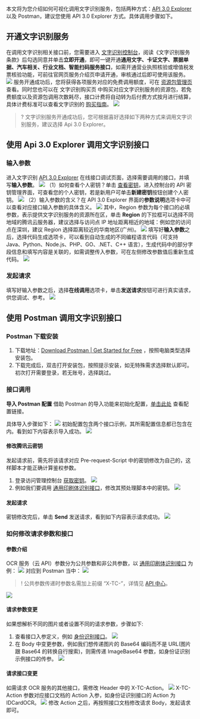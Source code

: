 本文将为您介绍如何可视化调用文字识别服务，包括两种方式：[API 3.0 Explorer](https://console.cloud.tencent.com/api/explorer?Product=ocr&Version=2018-11-19&Action=IDCardOCR) 以及 Postman，建议您使用 API 3.0 Explorer 方式。具体调用步骤如下。

## 开通文字识别服务
在调用文字识别相关接口前，您需要进入 [文字识别控制台](https://console.cloud.tencent.com/ocr/v2/overview)，阅读《文字识别服务条款》后勾选同意并单击**立即开通**，即可一键开通**通用文字、卡证文字、票据单据、汽车相关、行业文档、智能扫码服务接口**，如需开通营业执照核验或增值税发票核验功能，可前往官网页服务介绍页申请开通，审核通过后即可使用该服务。
![](https://qcloudimg.tencent-cloud.cn/raw/cd9427de2e5f1009c53bf38fc1cecf0c.png)
服务开通成功后，您将获得各项服务对应的免费调用额度，可在 [资源包管理页](https://console.cloud.tencent.com/ocr/packagemanage) 查看。同时您也可以在 文字识别购买页 中购买对应文字识别服务的资源包，若免费额度以及资源包调用次数耗尽，接口计费将自动转为后付费方式按月进行结算，具体计费标准可以查看文字识别的 [购买指南](https://cloud.tencent.com/document/product/866/17619)。
![](https://qcloudimg.tencent-cloud.cn/raw/c57937ce5d748cbf7bf0e14e21d1c580.png)


>? 文字识别服务开通成功后，您可根据喜好选择如下两种方式来调用文字识别服务，建议选择 Api 3.0 Explorer。

## 使用 Api 3.0 Explorer 调用文字识别接口
### 输入参数
进入文字识别 [API 3.0 Explorer](https://console.cloud.tencent.com/api/explorer?Product=ocr&Version=2018-11-19&Action=IDCardOCR&SignVersion=) 在线接口调试页面，选择需要调用的接口，并填写**输入参数**。
![](https://qcloudimg.tencent-cloud.cn/raw/e4a499d6eee38b4bad4d773f7295a20a.png)
（1）如何查看个人密钥？单击 [查看密钥](https://console.cloud.tencent.com/cam/capi)，进入控制台的 API 密钥管理界面，可查看您的个人密钥，若是新用户可单击**新建密钥**按钮创建个人密钥。
![](https://qcloudimg.tencent-cloud.cn/raw/6503d3b800f9647efae097f050c4254a.png)
（2）输入参数的含义？在 API 3.0 Explorer 界面的**参数说明**选项卡中可以查看对应接口输入参数的具体含义。
![](https://qcloudimg.tencent-cloud.cn/raw/baff06eedb407ab388f2f6c1c3db30fe.png)
其中，Region 参数为每个接口的必填参数，表示提供文字识别服务的资源所在区，单击 **Region**  的下拉框可以选择不同地域的腾讯云服务器，建议选择与访问点 IP 地址距离相近的地域：例如您的访问点在深圳，建议 Region 选择距离较近的华南地区(广州)。
![](https://qcloudimg.tencent-cloud.cn/raw/a563f5d7ea1ee7deb9105ca48a84e758.png)
填写好**输入参数**之后，选择代码生成选项卡，可以看到自动生成的不同编程语言代码（可支持 Java、Python、Node.js、PHP、GO、.NET、C++ 语言），生成代码中的部分字段信息和填写内容是关联的，如需调整传入参数，可在左侧修改参数值后重新生成代码。
![](https://qcloudimg.tencent-cloud.cn/raw/fdfabeddf189e725be2e0d90cc2371f5.png)

### 发起请求
填写好输入参数之后，选择**在线调用**选项卡，单击**发送请求**按钮可进行真实请求，供您调试、参考。
![](https://qcloudimg.tencent-cloud.cn/raw/8a35e2bcb3ae4b363333b9aa8a55207f.png)

## 使用 Postman 调用文字识别接口
### Postman 下载安装

1. 下载地址：[Download Postman | Get Started for Free](https://www.postman.com/downloads/) ，按照电脑类型选择安装包。
2. 下载完成后，双击打开安装包，按照提示安装，如无特殊需求选择默认即可。初次打开需要登录，若无账号，选择跳过。

### 接口调用

**导入 Postman 配置**
借助 Postman 的导入功能来初始化配置，[单击此处](https://ocr-documents-1258344699.cos.ap-guangzhou.myqcloud.com/postman%E8%B0%83%E7%94%A8ocr%E6%9C%8D%E5%8A%A1.postman_collection.json) 查看配置链接。

具体导入步骤如下：
![](https://qcloudimg.tencent-cloud.cn/raw/267744ee88c6dd7a4067f88de65b71c2.png)
初始配置包含两个接口示例，其所需配置信息都已包含在内。看到如下内容表示导入成功。
![](https://qcloudimg.tencent-cloud.cn/raw/8c37ffbcb8716c342aa6569509ea59c6.png)

#### 修改腾讯云密钥
发起请求前，需先将该请求对应 Pre-request-Script 中的密钥修改为自己的，这样脚本才能正确计算鉴权参数。
1. 登录访问管理控制台 [获取密钥](https://console.cloud.tencent.com/cam/capi)。
![](https://qcloudimg.tencent-cloud.cn/raw/a7b2639ed5d0fe00c2a269e274532283.png)
2. 例如我们要调用 [通用印刷体识别接口](https://cloud.tencent.com/document/product/866/33526)，修改其预处理脚本中的密钥。
![](https://qcloudimg.tencent-cloud.cn/raw/77bf82db86c72ec9bfc92890b998abfb.png)

#### 发起请求
密钥修改完后，单击 **Send** 发送请求，看到如下内容表示请求成功。
![](https://qcloudimg.tencent-cloud.cn/raw/2a9fe6d860e650204449b01cd1e22489.png)


### 如何修改请求参数和接口
#### 参数介绍
OCR 服务（云 API）参数分为公共参数和非公共参数，以 [通用印刷体识别接口](https://cloud.tencent.com/document/product/866/33526) 为例：
![](https://qcloudimg.tencent-cloud.cn/raw/fdab7602fa3f229a06a6ab8f9cb62f53.png)
对应到 Postman 当中：
![](https://qcloudimg.tencent-cloud.cn/raw/9b7068f88a62e6a0d2d0f51793db6110.png)
>! 公共参数传递时参数名需加上前缀 “X-TC-”，详情见 [API 中心](https://cloud.tencent.com/document/api/866/33518)。
>
![](https://qcloudimg.tencent-cloud.cn/raw/af344c0f05f164f66cbb972ced159d94.png)

#### 请求参数变更 
如果想解析不同的图片或者设置不同的请求参数，步骤如下:
1. 查看接口入参定义，例如 [身份识别接口](https://cloud.tencent.com/document/product/866/33524#2.-.E8.BE.93.E5.85.A5.E5.8F.82.E6.95.B0)。
![](https://qcloudimg.tencent-cloud.cn/raw/301e5df255661e524b77239743976e25.png)
2. 在 Body 中变更参数，例如我们想传递图片的 Base64 编码而不是 URL(图片跟 Base64 的转换自行搜索)，则需传递 ImageBase64 参数，如身份证识别示例接口的传参。
![](https://qcloudimg.tencent-cloud.cn/raw/9f140a02d8aff8dbfdc500695f1a9d81.png)

#### 请求接口变更
如需请求 OCR 服务的其他接口，需修改 Header 中的 X-TC-Action。
![](https://qcloudimg.tencent-cloud.cn/raw/8bb1a642956f34c0ac2f2e8c275f0393.png)
X-TC-Action 参数对应接口文档的 Action 入参，如身份证识别接口的 Action 为 IDCardOCR。
![](https://qcloudimg.tencent-cloud.cn/raw/5cc51755dfe1af6701ce59de83917619.png)
修改 Action 之后，再按照接口文档修改请求 Body，发起请求即可。


